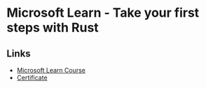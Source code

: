 # Microsoft Learn - Take your first steps with Rust

## Links

- [Microsoft Learn Course](https://docs.microsoft.com/en-gb/learn/paths/rust-first-steps)
- [Certificate](./CertificateAchievement_Microsoft_Rust_JoãoNeves.pdf)
